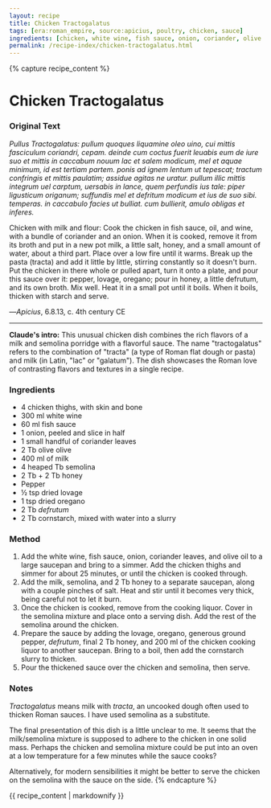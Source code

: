 ```yaml
---
layout: recipe
title: Chicken Tractogalatus
tags: [era:roman_empire, source:apicius, poultry, chicken, sauce]
ingredients: [chicken, white wine, fish sauce, onion, coriander, olive oil, milk, semolina, honey, pepper, lovage, oregano, defrutum, cornstarch]
permalink: /recipe-index/chicken-tractogalatus.html
---
```


{% capture recipe_content %}
# Chicken Tractogalatus

### Original Text
*Pullus Tractogalatus: pullum quoques liquamine oleo uino, cui mittis fasciculum coriandri, cepam. deinde cum coctus fuerit leuabis eum de iure suo et mittis in caccabum nouum lac et salem modicum, mel et aquae minimum, id est tertiam partem. ponis ad ignem lentum ut tepescat; tractum confringis et mittis paulatim; assidue agitas ne uratur. pullum illic mittis integrum uel carptum, uersabis in lance, quem perfundis ius tale: piper ligusticum origanum; suffundis mel et defritum modicum et ius de suo sibi. temperas. in caccabulo facies ut bulliat. cum bullierit, amulo obligas et inferes.*

Chicken with milk and flour: Cook the chicken in fish sauce, oil, and wine, with a bundle of coriander and an onion. When it is cooked, remove it from its broth and put in a new pot milk, a little salt, honey, and a small amount of water, about a third part. Place over a low fire until it warms. Break up the pasta (tracta) and add it little by little, stirring constantly so it doesn't burn. Put the chicken in there whole or pulled apart, turn it onto a plate, and pour this sauce over it: pepper, lovage, oregano; pour in honey, a little defrutum, and its own broth. Mix well. Heat it in a small pot until it boils. When it boils, thicken with starch and serve.

—*Apicius*, 6.8.13, c. 4th century CE

___

**Claude's intro:** This unusual chicken dish combines the rich flavors of a milk and semolina porridge with a flavorful sauce. The name "tractogalatus" refers to the combination of "tracta" (a type of Roman flat dough or pasta) and milk (in Latin, "lac" or "galatum"). The dish showcases the Roman love of contrasting flavors and textures in a single recipe.

### Ingredients
- 4 chicken thighs, with skin and bone
- 300 ml white wine
- 60 ml fish sauce
- 1 onion, peeled and slice in half
- 1 small handful of coriander leaves
- 2 Tb olive olive
- 400 ml of milk
- 4 heaped Tb semolina
- 2 Tb + 2 Tb honey
- Pepper
- ½ tsp dried lovage
- 1 tsp dried oregano
- 2 Tb *defrutum*
- 2 Tb cornstarch, mixed with water into a slurry

### Method
1. Add the white wine, fish sauce, onion, coriander leaves, and olive oil to a large saucepan and bring to a simmer. Add the chicken thighs and simmer for about 25 minutes, or until the chicken is cooked through.
2. Add the milk, semolina, and 2 Tb honey to a separate saucepan, along with a couple pinches of salt. Heat and stir until it becomes very thick, being careful not to let it burn.
3. Once the chicken is cooked, remove from the cooking liquor. Cover in the semolina mixture and place onto a serving dish. Add the rest of the semolina around the chicken.
4. Prepare the sauce by adding the lovage, oregano, generous ground pepper, *defrutum*, final 2 Tb honey, and 200 ml of the chicken cooking liquor to another saucepan. Bring to a boil, then add the cornstarch slurry to thicken.
5. Pour the thickened sauce over the chicken and semolina, then serve.

### Notes
*Tractogalatus* means milk with *tracta*, an uncooked dough often used to thicken Roman sauces. I have used semolina as a substitute.

The final presentation of this dish is a little unclear to me. It seems that the milk/semolina mixture is supposed to adhere to the chicken in one solid mass. Perhaps the chicken and semolina mixture could be put into an oven at a low temperature for a few minutes while the sauce cooks?

Alternatively, for modern sensibilities it might be better to serve the chicken on the semolina with the sauce on the side.
{% endcapture %}

{{ recipe_content | markdownify }}